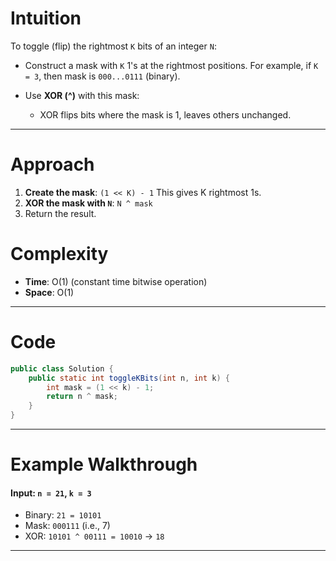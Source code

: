 # Intuition

To toggle (flip) the rightmost `K` bits of an integer `N`:

* Construct a mask with `K` 1's at the rightmost positions. For example, if `K = 3`, then mask is `000...0111` (binary).
* Use **XOR (^)** with this mask:

  * XOR flips bits where the mask is 1, leaves others unchanged.

---

# Approach

1. **Create the mask**: `(1 << K) - 1`
   This gives K rightmost 1s.
2. **XOR the mask with `N`**: `N ^ mask`
3. Return the result.

# Complexity

* **Time**: O(1) (constant time bitwise operation)
* **Space**: O(1)
---

# Code

```java
public class Solution {
    public static int toggleKBits(int n, int k) {
        int mask = (1 << k) - 1;
        return n ^ mask;
    }
}
```

---

# Example Walkthrough

#### Input: `n = 21`, `k = 3`

* Binary: `21 = 10101`
* Mask: `000111` (i.e., 7)
* XOR: `10101 ^ 00111 = 10010` → `18`

---
